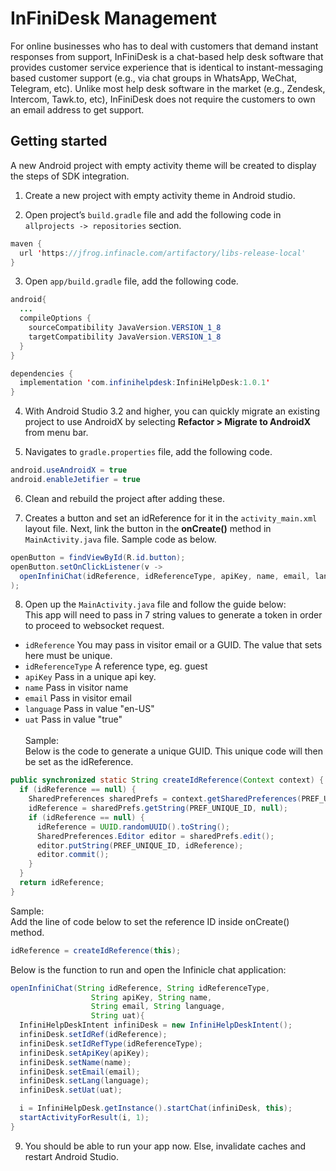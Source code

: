 # InFiniDesk Management
For online businesses who has to deal with customers that demand instant responses from support, InFiniDesk is a chat-based help desk software that provides customer service experience that is identical to instant-messaging based customer support (e.g., via chat groups in WhatsApp, WeChat, Telegram, etc). Unlike most help desk software in the market (e.g., Zendesk, Intercom, Tawk.to, etc), InFiniDesk does not require the customers to own an email address to get support.

## Getting started
A new Android project with empty activity theme will be created to display the steps of SDK integration.
1. Create a new project with empty activity theme in Android studio.

2. Open project’s ```build.gradle``` file and add the following code in ```allprojects -> repositories``` section.
```java
maven { 
  url 'https://jfrog.infinacle.com/artifactory/libs-release-local'
}
```

3. Open ```app/build.gradle``` file, add the following code. 
```java
android{
  ...
  compileOptions {
    sourceCompatibility JavaVersion.VERSION_1_8
    targetCompatibility JavaVersion.VERSION_1_8
  } 
}

dependencies { 
  implementation 'com.infinihelpdesk:InfiniHelpDesk:1.0.1'
}
```

4. With Android Studio 3.2 and higher, you can quickly migrate an existing project to use AndroidX by selecting **Refactor > Migrate to AndroidX** from menu bar.

5. Navigates to ```gradle.properties``` file, add the following code.

```java
android.useAndroidX = true
android.enableJetifier = true
```
6. Clean and rebuild the project after adding these.

7. Creates a button and set an idReference for it in the ```activity_main.xml``` layout file. Next, link the button in the **onCreate()** method in ```MainActivity.java``` file. Sample code as below.
```java
openButton = findViewById(R.id.button);
openButton.setOnClickListener(v -> 
  openInfiniChat(idReference, idReferenceType, apiKey, name, email, language, uat)
);
```

8. Open up the ```MainActivity.java``` file and follow the guide below:<br />
This app will need to pass in 7 string values to generate a token in order to proceed to websocket request.
- ```idReference``` You may pass in visitor email or a GUID. The value that sets here must be unique.<br />
- ```idReferenceType``` A reference type, eg. guest<br />
- ```apiKey``` Pass in a unique api key.<br />
- ```name``` Pass in visitor name<br />
- ```email``` Pass in visitor email<br />
- ```language``` Pass in value "en-US"<br />
- ```uat``` Pass in value "true"<br /><br />
    Sample:<br />
    Below is the code to generate a unique GUID. This unique code will then be set as the idReference.
```java
public synchronized static String createIdReference(Context context) {
  if (idReference == null) {
    SharedPreferences sharedPrefs = context.getSharedPreferences(PREF_UNIQUE_ID, Context.MODE_PRIVATE);
    idReference = sharedPrefs.getString(PREF_UNIQUE_ID, null);
    if (idReference == null) {
      idReference = UUID.randomUUID().toString();
      SharedPreferences.Editor editor = sharedPrefs.edit();
      editor.putString(PREF_UNIQUE_ID, idReference);
      editor.commit();
    }
  }
  return idReference;
}
```
  Sample:<br />
  Add the line of code below to set the reference ID inside onCreate() method.
```java
idReference = createIdReference(this);
```
  Below is the function to run and open the Infinicle chat application:
```java
openInfiniChat(String idReference, String idReferenceType,
                  String apiKey, String name,
                  String email, String language,
                  String uat){
  InfiniHelpDeskIntent infiniDesk = new InfiniHelpDeskIntent();
  infiniDesk.setIdRef(idReference);
  infiniDesk.setIdRefType(idReferenceType);
  infiniDesk.setApiKey(apiKey);
  infiniDesk.setName(name);
  infiniDesk.setEmail(email);
  infiniDesk.setLang(language);
  infiniDesk.setUat(uat);

  i = InfiniHelpDesk.getInstance().startChat(infiniDesk, this);
  startActivityForResult(i, 1);
}
```

9. You should be able to run your app now. Else, invalidate caches and restart Android Studio.
